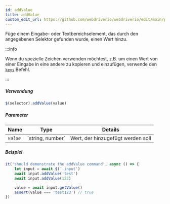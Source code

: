 ```yaml
---
id: addValue
title: addValue
custom_edit_url: https://github.com/webdriverio/webdriverio/edit/main/packages/webdriverio/src/commands/element/addValue.ts
---
```


Füge einem Eingabe- oder Textbereichselement, das durch den angegebenen Selektor gefunden wurde, einen Wert hinzu.

:::info

Wenn du spezielle Zeichen verwenden möchtest, z.B. um einen Wert von einer Eingabe in eine andere zu kopieren und einzufügen, verwende den
[`keys`](/docs/api/browser/keys) Befehl.

:::

##### Verwendung

```js
$(selector).addValue(value)
```

##### Parameter

<table>
  <thead>
    <tr>
      <th>Name</th><th>Type</th><th>Details</th>
    </tr>
  </thead>
  <tbody>
    <tr>
      <td><code><var>value</var></code></td>
      <td>`string, number`</td>
      <td>Wert, der hinzugefügt werden soll</td>
    </tr>
  </tbody>
</table>

##### Beispiel

```js title="addValue.js"
it('should demonstrate the addValue command', async () => {
    let input = await $('.input')
    await input.addValue('test')
    await input.addValue(123)

    value = await input.getValue()
    assert(value === 'test123') // true
})
```
